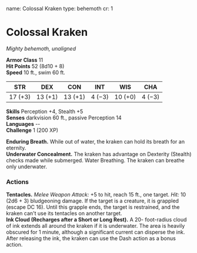 name: Colossal Kraken
type: behemoth
cr: 1

# Colossal Kraken 
_Mighty behemoth, unaligned_

**Armor Class** 11    
**Hit Points** 52 (8d10 + 8)    
**Speed** 10 ft., swim 60 ft. 

| STR     | DEX     | CON     | INT     | WIS     | CHA     |
|---------|---------|---------|---------|---------|---------|
| 17 (+3) | 13 (+1) | 13 (+1) | 4 (−3)  | 10 (+0) | 4 (−3)  |  

**Skills** Perception +4, Stealth +5    
**Senses** darkvision 60 ft., passive Perception 14    
**Languages** --    
**Challenge** 1 (200 XP) 

**Enduring Breath.** While out of water, the kraken can hold its breath for an eternity.    
**Underwater Concealment.** The kraken has advantage on Dexterity (Stealth) checks made while submerged. Water Breathing. The kraken can breathe only underwater. 

### Actions 
**Tentacles.** _Melee Weapon Attack:_ +5 to hit, reach 15 ft., one target. _Hit:_ 10 (2d6 + 3) bludgeoning damage. If the target is a creature, it is grappled (escape DC 16). Until this grapple ends, the target is restrained, and the kraken can't use its tentacles on another target.    
**Ink Cloud (Recharges after a Short or Long Rest).** A 20- foot-radius cloud of ink extends all around the kraken if it is underwater. The area is heavily obscured for 1 minute, although a significant current can disperse the ink. After releasing the ink, the kraken can use the Dash action as a bonus action. 
